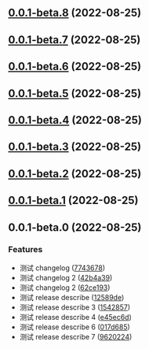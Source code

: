 ## [0.0.1-beta.8](https://github.com/xxldm/tool-client/compare/v0.0.1-beta.7...v0.0.1-beta.8) (2022-08-25)



## [0.0.1-beta.7](https://github.com/xxldm/tool-client/compare/v0.0.1-beta.6...v0.0.1-beta.7) (2022-08-25)



## [0.0.1-beta.6](https://github.com/xxldm/tool-client/compare/v0.0.1-beta.5...v0.0.1-beta.6) (2022-08-25)



## [0.0.1-beta.5](https://github.com/xxldm/tool-client/compare/v0.0.1-beta.4...v0.0.1-beta.5) (2022-08-25)



## [0.0.1-beta.4](https://github.com/xxldm/tool-client/compare/v0.0.1-beta.3...v0.0.1-beta.4) (2022-08-25)



## [0.0.1-beta.3](https://github.com/xxldm/tool-client/compare/v0.0.1-beta.2...v0.0.1-beta.3) (2022-08-25)



## [0.0.1-beta.2](https://github.com/xxldm/tool-client/compare/v0.0.1-beta.1...v0.0.1-beta.2) (2022-08-25)



## [0.0.1-beta.1](https://github.com/xxldm/tool-client/compare/v0.0.1-beta.0...v0.0.1-beta.1) (2022-08-25)



## 0.0.1-beta.0 (2022-08-25)


### Features

* 测试 changelog ([7743678](https://github.com/xxldm/tool-client/commit/77436788e7d09681da0a7578f966bd1e40e6a5dd))
* 测试 changelog 2 ([42b4a39](https://github.com/xxldm/tool-client/commit/42b4a397341f059455d3a92728b13d1c1842523e))
* 测试 changelog 2 ([62ce193](https://github.com/xxldm/tool-client/commit/62ce193335d5867edaa6011ddcfee9f07cf27c1e))
* 测试 release describe ([12589de](https://github.com/xxldm/tool-client/commit/12589dea48205428b9c8aaad1e0a77f4e2a0e5cd))
* 测试 release describe 3 ([1542857](https://github.com/xxldm/tool-client/commit/154285791abdd86bfba27434afec641ca70f708b))
* 测试 release describe 4 ([e45ec6d](https://github.com/xxldm/tool-client/commit/e45ec6d6d3f288ebf92a35dc86aeb0c1e352aa75))
* 测试 release describe 6 ([017d685](https://github.com/xxldm/tool-client/commit/017d68590345194a91c52391a6629be247241284))
* 测试 release describe 7 ([9620224](https://github.com/xxldm/tool-client/commit/9620224c19202008d31ddf3766550ec9abf91222))



